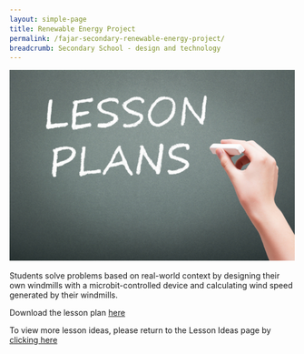 ```yaml
---
layout: simple-page
title: Renewable Energy Project
permalink: /fajar-secondary-renewable-energy-project/
breadcrumb: Secondary School - design and technology
---
```


![anything](/images/in-schools/digital-maker/lesson-plans/generic-lesson-plan.jpg)

Students solve problems based on real-world context by designing their own windmills with a microbit-controlled device and calculating wind speed generated by their windmills.

Download the lesson plan [here](/files/lesson-plans/secondary-schools/design-and-technology/fajar-renewable-energy-lesson-plan.pdf)

To view more lesson ideas, please return to the Lesson Ideas page by [clicking here](/in-schools/digital-maker/lesson-ideas-secondary/)
